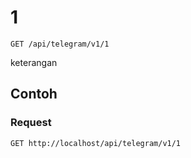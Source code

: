 # 1
```http
GET /api/telegram/v1/1
```
keterangan
## Contoh
### Request
```http
GET http://localhost/api/telegram/v1/1
```
